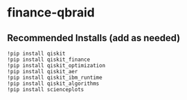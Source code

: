 # finance-qbraid


## Recommended Installs (add as needed)
```
!pip install qiskit
!pip install qiskit_finance
!pip install qiskit_optimization
!pip install qiskit_aer
!pip install qiskit_ibm_runtime
!pip install qiskit_algorithms
!pip install scienceplots
```
